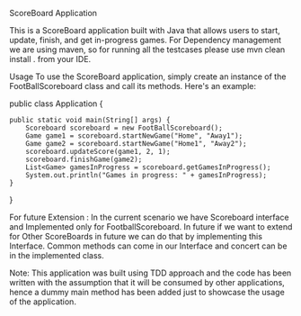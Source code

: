 ScoreBoard Application

This is a ScoreBoard application built with Java 
that allows users to start, update, finish, and get in-progress games.
For Dependency management we are using maven, so for running all the testcases please use mvn clean install .
from your IDE.

Usage
To use the ScoreBoard application, simply create an instance of the FootBallScoreboard class and call its methods. Here's an example:

public class Application {

    public static void main(String[] args) {
        Scoreboard scoreboard = new FootBallScoreboard();
        Game game1 = scoreboard.startNewGame("Home", "Away1");
        Game game2 = scoreboard.startNewGame("Home1", "Away2");
        scoreboard.updateScore(game1, 2, 1);
        scoreboard.finishGame(game2);
        List<Game> gamesInProgress = scoreboard.getGamesInProgress();
        System.out.println("Games in progress: " + gamesInProgress);
    }

}

For future Extension : In the current scenario we have Scoreboard interface and Implemented only for FootballScoreboard.
In future if we want to extend for Other ScoreBoards in future we can do that by implementing this Interface. 
Common methods can come in our Interface and concert can be in the implemented class.

Note: 
This application was built using TDD approach and the code has been written
with the assumption that it will be consumed by other applications, 
hence a dummy main method has been added just to showcase the usage of the application.